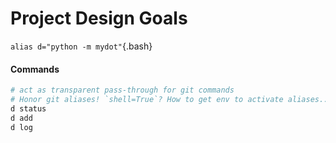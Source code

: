 # Project Design Goals

`alias d="python -m mydot"`{.bash}

#### Commands

```bash
# act as transparent pass-through for git commands
# Honor git aliases! `shell=True`? How to get env to activate aliases...
d status
d add
d log


```
